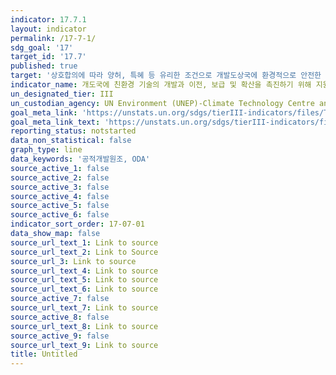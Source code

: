 ```yaml
---
indicator: 17.7.1
layout: indicator
permalink: /17-7-1/
sdg_goal: '17'
target_id: '17.7'
published: true
target: '상호합의에 따라 양허, 특혜 등 유리한 조건으로 개발도상국에 환경적으로 안전한 기술의 개발, 이전, 전파 및 확산을 증진 '
indicator_name: 개도국에 친환경 기술의 개발과 이전, 보급 및 확산을 촉진하기 위해 지원하는 총 금액
un_designated_tier: III
un_custodian_agency: UN Environment (UNEP)-Climate Technology Centre and Network (CTCN)
goal_meta_link: 'https://unstats.un.org/sdgs/tierIII-indicators/files/Tier3-17-07-01.pdf'
goal_meta_link_text: 'https://unstats.un.org/sdgs/tierIII-indicators/files/Tier3-17-07-01.pdf'
reporting_status: notstarted
data_non_statistical: false
graph_type: line
data_keywords: '공적개발원조, ODA'
source_active_1: false
source_active_2: false
source_active_3: false
source_active_4: false
source_active_5: false
source_active_6: false
indicator_sort_order: 17-07-01
data_show_map: false
source_url_text_1: Link to source
source_url_text_2: Link to Source
source_url_3: Link to source
source_url_text_4: Link to source
source_url_text_5: Link to source
source_url_text_6: Link to source
source_active_7: false
source_url_text_7: Link to source
source_active_8: false
source_url_text_8: Link to source
source_active_9: false
source_url_text_9: Link to source
title: Untitled
---
```

